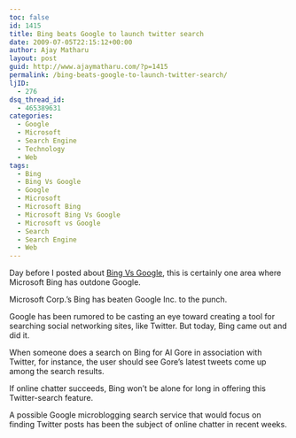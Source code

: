 ```yaml
---
toc: false
id: 1415
title: Bing beats Google to launch twitter search
date: 2009-07-05T22:15:12+00:00
author: Ajay Matharu
layout: post
guid: http://www.ajaymatharu.com/?p=1415
permalink: /bing-beats-google-to-launch-twitter-search/
ljID:
  - 276
dsq_thread_id:
  - 465389631
categories:
  - Google
  - Microsoft
  - Search Engine
  - Technology
  - Web
tags:
  - Bing
  - Bing Vs Google
  - Google
  - Microsoft
  - Microsoft Bing
  - Microsoft Bing Vs Google
  - Microsoft vs Google
  - Search
  - Search Engine
  - Web
---
```

Day before I posted about <a href="http://www.ajaymatharu.com/2009/07/03/google-vs-bing-has-google-lost/" target="_blank">Bing Vs Google</a>, this is certainly one area where Microsoft Bing has outdone Google.

Microsoft Corp.&#8217;s Bing has beaten Google Inc. to the punch.

Google has been rumored to be casting an eye toward creating a tool for searching social networking sites, like Twitter. But today, Bing came out and did it.

When someone does a search on Bing for Al Gore in association with Twitter, for instance, the user should see Gore&#8217;s latest tweets come up among the search results.

If online chatter succeeds, Bing won&#8217;t be alone for long in offering this Twitter-search feature.

A possible Google microblogging search service that would focus on finding Twitter posts has been the subject of online chatter in recent weeks.
